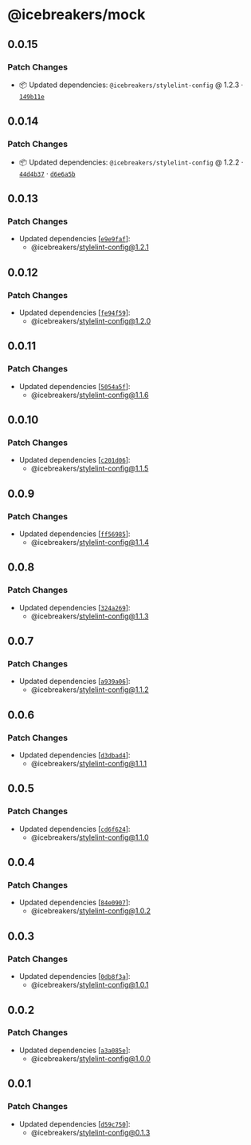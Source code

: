 # @icebreakers/mock

## 0.0.15

### Patch Changes

- 📦 Updated dependencies: `@icebreakers/stylelint-config` @ 1.2.3 · [`149b11e`](https://github.com/sonofmagic/dev-configs/commit/149b11ef108528be84e9afdd5695d53ab849c6ef)

## 0.0.14

### Patch Changes

- 📦 Updated dependencies: `@icebreakers/stylelint-config` @ 1.2.2 · [`44d4b37`](https://github.com/sonofmagic/dev-configs/commit/44d4b37a47e0a0c327fedce97d3d04ce36425a87) · [`d6e6a5b`](https://github.com/sonofmagic/dev-configs/commit/d6e6a5bd8c3fd0c593dfe3c16402c4e254ee979a)

## 0.0.13

### Patch Changes

- Updated dependencies [[`e9e9faf`](https://github.com/sonofmagic/dev-configs/commit/e9e9faf3c55e368d61330da5d1251758f9bb0f62)]:
  - @icebreakers/stylelint-config@1.2.1

## 0.0.12

### Patch Changes

- Updated dependencies [[`fe94f59`](https://github.com/sonofmagic/dev-configs/commit/fe94f591a991b38845c1122693ba9e88f610cce9)]:
  - @icebreakers/stylelint-config@1.2.0

## 0.0.11

### Patch Changes

- Updated dependencies [[`5054a5f`](https://github.com/sonofmagic/dev-configs/commit/5054a5fddcffcfa2c3961bdefb5f0f68d4050077)]:
  - @icebreakers/stylelint-config@1.1.6

## 0.0.10

### Patch Changes

- Updated dependencies [[`c201d06`](https://github.com/sonofmagic/dev-configs/commit/c201d06b9e4d001c083f71c7b3819b61219a106c)]:
  - @icebreakers/stylelint-config@1.1.5

## 0.0.9

### Patch Changes

- Updated dependencies [[`ff56985`](https://github.com/sonofmagic/dev-configs/commit/ff5698537710eb3faedbdf6902d47b50f8243cd0)]:
  - @icebreakers/stylelint-config@1.1.4

## 0.0.8

### Patch Changes

- Updated dependencies [[`324a269`](https://github.com/sonofmagic/dev-configs/commit/324a269f66aba1a8c3a6243a8d77900792508ba8)]:
  - @icebreakers/stylelint-config@1.1.3

## 0.0.7

### Patch Changes

- Updated dependencies [[`a939a06`](https://github.com/sonofmagic/dev-configs/commit/a939a06c16c831fe56f1ebf46da6421e6ab56ba1)]:
  - @icebreakers/stylelint-config@1.1.2

## 0.0.6

### Patch Changes

- Updated dependencies [[`d3dbad4`](https://github.com/sonofmagic/dev-configs/commit/d3dbad46db6d3a2a8db252072917dda32aeeef8d)]:
  - @icebreakers/stylelint-config@1.1.1

## 0.0.5

### Patch Changes

- Updated dependencies [[`cd6f624`](https://github.com/sonofmagic/dev-configs/commit/cd6f624b3ab5c572b8147e8332cfd3786e5a74f2)]:
  - @icebreakers/stylelint-config@1.1.0

## 0.0.4

### Patch Changes

- Updated dependencies [[`84e0907`](https://github.com/sonofmagic/dev-configs/commit/84e0907133d66e497e949276c0c8a65f998feaad)]:
  - @icebreakers/stylelint-config@1.0.2

## 0.0.3

### Patch Changes

- Updated dependencies [[`0db8f3a`](https://github.com/sonofmagic/dev-configs/commit/0db8f3a871ca7efb797ce6dfdf532aef41ff8776)]:
  - @icebreakers/stylelint-config@1.0.1

## 0.0.2

### Patch Changes

- Updated dependencies [[`a3a085e`](https://github.com/sonofmagic/dev-configs/commit/a3a085e041267b66e6705d9f982bca213df90da4)]:
  - @icebreakers/stylelint-config@1.0.0

## 0.0.1

### Patch Changes

- Updated dependencies [[`d59c750`](https://github.com/sonofmagic/dev-configs/commit/d59c75001bef52bbf4cfa3c8f128ca91f2b1b67d)]:
  - @icebreakers/stylelint-config@0.1.3
